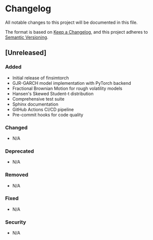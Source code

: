 # Changelog

All notable changes to this project will be documented in this file.

The format is based on [Keep a Changelog](https://keepachangelog.com/en/1.0.0/),
and this project adheres to [Semantic Versioning](https://semver.org/spec/v2.0.0.html).

## [Unreleased]

### Added
- Initial release of finsimtorch
- GJR-GARCH model implementation with PyTorch backend
- Fractional Brownian Motion for rough volatility models
- Hansen's Skewed Student-t distribution
- Comprehensive test suite
- Sphinx documentation
- GitHub Actions CI/CD pipeline
- Pre-commit hooks for code quality

### Changed
- N/A

### Deprecated
- N/A

### Removed
- N/A

### Fixed
- N/A

### Security
- N/A
